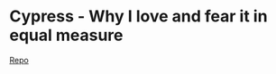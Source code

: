 # Cypress - Why I love and fear it in equal measure
[Repo](https://github.com/clm-whyte/portfolio-cypress)